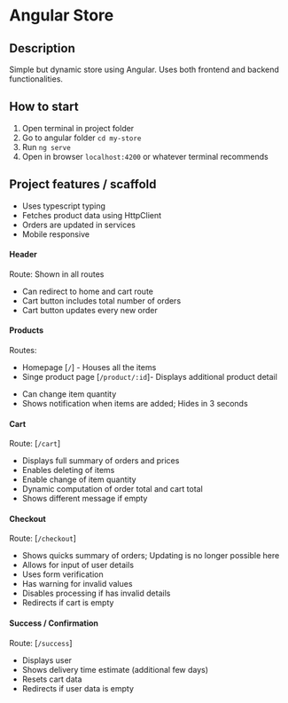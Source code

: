 # Angular Store


## Description
Simple but dynamic store using Angular. Uses both frontend and backend functionalities.


## How to start
1. Open terminal in project folder
2. Go to angular folder `cd my-store`
3. Run `ng serve`
4. Open in browser `localhost:4200` or whatever terminal recommends


## Project features / scaffold
- Uses typescript typing
- Fetches product data using HttpClient
- Orders are updated in services
- Mobile responsive

#### Header
Route: Shown in all routes
- Can redirect to home and cart route
- Cart button includes total number of orders
- Cart button updates every new order

#### Products
Routes:
  * Homepage [`/`] - Houses all the items
  * Singe product page [`/product/:id`]- Displays additional product detail

- Can change item quantity
- Shows notification when items are added; Hides in 3 seconds

#### Cart
Route: [`/cart`]
- Displays full summary of orders and prices
- Enables deleting of items
- Enable change of item quantity
- Dynamic computation of order total and cart total
- Shows different message if empty

#### Checkout
Route: [`/checkout`]
- Shows quicks summary of orders; Updating is no longer possible here
- Allows for input of user details
- Uses form verification
- Has warning for invalid values
- Disables processing if has invalid details
- Redirects if cart is empty

#### Success / Confirmation
Route: [`/success`]
- Displays user
- Shows delivery time estimate (additional few days)
- Resets cart data
- Redirects if user data is empty
